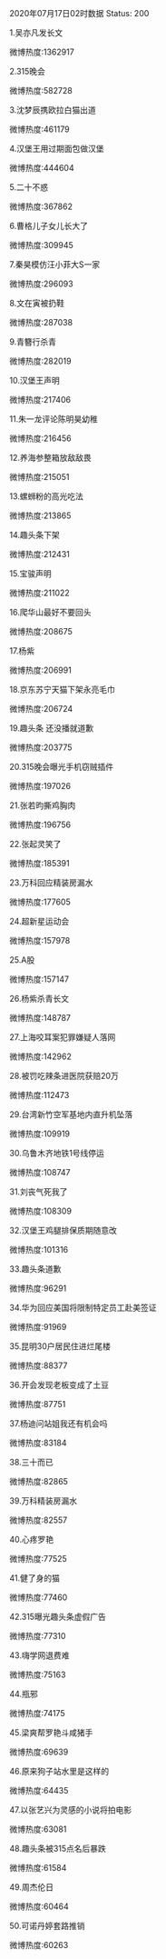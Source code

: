 2020年07月17日02时数据
Status: 200

1.吴亦凡发长文

微博热度:1362917

2.315晚会

微博热度:582728

3.沈梦辰携欧拉白猫出道

微博热度:461179

4.汉堡王用过期面包做汉堡

微博热度:444604

5.二十不惑

微博热度:367862

6.曹格儿子女儿长大了

微博热度:309945

7.秦昊模仿汪小菲大S一家

微博热度:296093

8.文在寅被扔鞋

微博热度:287038

9.青簪行杀青

微博热度:282019

10.汉堡王声明

微博热度:217406

11.朱一龙评论陈明昊幼稚

微博热度:216456

12.养海参整箱放敌敌畏

微博热度:215051

13.螺蛳粉的高光吃法

微博热度:213865

14.趣头条下架

微博热度:212431

15.宝骏声明

微博热度:211022

16.爬华山最好不要回头

微博热度:208675

17.杨紫

微博热度:206991

18.京东苏宁天猫下架永亮毛巾

微博热度:206724

19.趣头条 还没播就道歉

微博热度:203775

20.315晚会曝光手机窃贼插件

微博热度:197026

21.张若昀撕鸡胸肉

微博热度:196756

22.张起灵笑了

微博热度:185391

23.万科回应精装房漏水

微博热度:177605

24.超新星运动会

微博热度:157978

25.A股

微博热度:157147

26.杨紫杀青长文

微博热度:148787

27.上海咬耳案犯罪嫌疑人落网

微博热度:142962

28.被罚吃辣条进医院获赔20万

微博热度:112473

29.台湾新竹空军基地内直升机坠落

微博热度:109919

30.乌鲁木齐地铁1号线停运

微博热度:108747

31.刘丧气死我了

微博热度:108309

32.汉堡王鸡腿排保质期随意改

微博热度:101316

33.趣头条道歉

微博热度:96291

34.华为回应美国将限制特定员工赴美签证

微博热度:91969

35.昆明30户居民住进烂尾楼

微博热度:88377

36.开会发现老板变成了土豆

微博热度:87751

37.杨迪问站姐我还有机会吗

微博热度:83184

38.三十而已

微博热度:82865

39.万科精装房漏水

微博热度:82557

40.心疼罗艳

微博热度:77525

41.健了身的猫

微博热度:77460

42.315曝光趣头条虚假广告

微博热度:77310

43.嗨学网退费难

微博热度:75163

44.瓶邪

微博热度:74175

45.梁爽帮罗艳斗咸猪手

微博热度:69639

46.原来狗子站水里是这样的

微博热度:64435

47.以张艺兴为灵感的小说将拍电影

微博热度:63081

48.趣头条被315点名后暴跌

微博热度:61584

49.周杰伦日

微博热度:60464

50.可诺丹婷套路推销

微博热度:60263

